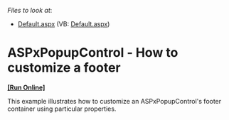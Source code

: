 <!-- default file list -->
*Files to look at*:

* [Default.aspx](./CS/WebSite/Default.aspx) (VB: [Default.aspx](./VB/WebSite/Default.aspx))
<!-- default file list end -->
# ASPxPopupControl - How to customize a footer
<!-- run online -->
**[[Run Online]](https://codecentral.devexpress.com/e3612)**
<!-- run online end -->


<p>This example illustrates how to customize an ASPxPopupControl's footer container using particular properties.</p>

<br/>


